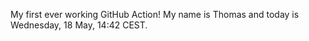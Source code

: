 My first ever working GitHub Action!
My name is Thomas and today is Wednesday, 18 May, 14:42 CEST. 

